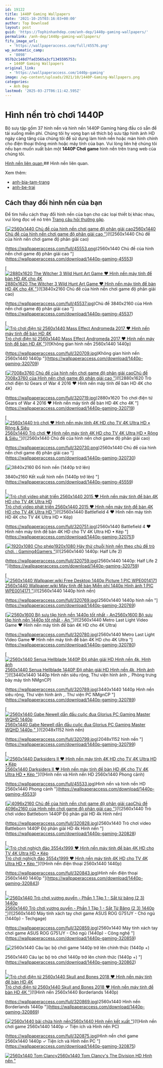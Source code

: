 ```yaml
---
id: 19122
title: 1440P Gaming Wallpapers
date: '2021-10-25T03:16:03+00:00'
author: Top Download
layout: post
guid: 'https://Tophinhanhdep.com/anh-dep/1440p-gaming-wallpapers/'
permalink: /anh-dep/1440p-gaming-wallpapers/
fifu_image_url:
  - 'https://wallpaperaccess.com/full/45576.png'
wp_automatic_camp:
  - '8098'
957b2c148d7fad3565a3cf1345595753:
  - 1440P Gaming Wallpapers
original_link:
  - 'https://wallpaperaccess.com/1440p-gaming'
image: /wp-content/uploads/2021/10/1440P-Gaming-Wallpapers.png
categories:
  - Ảnh Đẹp
lastmod: '2025-03-27T06:11:42.595Z'
---
```

# Hình nền trò chơi 1440P

Bộ sưu tập gồm 37 hình nền và hình nền 1440P Gaming hàng đầu có sẵn để tải xuống miễn phí. Chúng tôi hy vọng bạn sẽ thích bộ sưu tập hình ảnh HD ngày càng tăng của chúng tôi để sử dụng làm hình nền hoặc màn hình chính cho điện thoại thông minh hoặc máy tính của bạn. Vui lòng liên hệ chúng tôi nếu bạn muốn xuất bản một **1440P Chơi game** hình nền trên trang web của chúng tôi.

[Hình nền liên quan ](#related) ## Hình nền liên quan.

   
 Xem thêm:

   
- [anh-bia-tam-trang](https://tophinhanhdep.com/anh-bia/anh-bia-tam-trang/)
- [anh-be-trai](https://tophinhanhdep.com/hinh-anh-de-thuong/anh-be-trai/)

## Cách thay đổi hình nền của bạn

Để tìm hiểu cách thay đổi hình nền của bạn cho các loại thiết bị khác nhau, vui lòng đọc về nó trên [Trang câu hỏi thường gặp](https://tophinhanhdep.com/faq/).

  
[[![2560x1440 Chủ đề của hình nền chơi game độ phân giải cao](https://wallpaperaccess.com/full/45576.png)2560x1440 Chủ đề của hình nền chơi game độ phân giải cao "](https://wallpaperaccess.com/download/1440p-gaming-45576)](![2560x1440 Chủ đề của hình nền chơi game độ phân giải cao)

(https://wallpaperaccess.com/full/45553.png)2560x1440 Chủ đề của hình nền chơi game độ phân giải cao "](https://wallpaperaccess.com/download/1440p-gaming-45553)

[[![2880x1620 The Witcher 3 Wild Hunt Art Game ❤ Hình nền máy tính để bàn HD 4K cho 4K](https://wallpaperaccess.com/full/320682.jpg)2880x1620 The Witcher 3 Wild Hunt Art Game ❤ Hình nền máy tính để bàn HD 4K cho 4K "](https://wallpaperaccess.com/download/1440p-gaming-320682)](![3840x2160 Chủ đề của hình nền chơi game độ phân giải cao)

(https://wallpaperaccess.com/full/45537.jpg)Chủ đề 3840x2160 của Hình nền chơi game độ phân giải cao "](https://wallpaperaccess.com/download/1440p-gaming-45537)

[[![Trò chơi điện tử 2560x1440 Mass Effect Andromeda 2017 ❤ Hình nền máy tính để bàn HD 4K](https://wallpaperaccess.com/full/320697.jpg)Trò chơi điện tử 2560x1440 Mass Effect Andromeda 2017 ❤ Hình nền máy tính để bàn HD 4K "](https://wallpaperaccess.com/download/1440p-gaming-320697)](![Không gian hình nền 2560x1440 1440p)

(https://wallpaperaccess.com/full/320709.jpg)Không gian hình nền 2560x1440 1440p "](https://wallpaperaccess.com/download/1440p-gaming-320709)

[[![7008x3760 Chủ đề của hình nền chơi game độ phân giải cao](https://wallpaperaccess.com/full/320715.jpg)Chủ đề 7008x3760 của Hình nền chơi game độ phân giải cao "](https://wallpaperaccess.com/download/1440p-gaming-320715)](![2880x1620 Trò chơi điện tử Gears of War 4 2016 ❤ Hình nền máy tính để bàn HD 4K cho 4K)

(https://wallpaperaccess.com/full/320719.jpg)2880x1620 Trò chơi điện tử Gears of War 4 2016 ❤ Hình nền máy tính để bàn HD 4K cho 4K "](https://wallpaperaccess.com/download/1440p-gaming-320719)

[[![2560x1440 trò chơi ❤ Hình nền máy tính 4K HD cho TV 4K Ultra HD • Rộng & Siêu](https://wallpaperaccess.com/full/320726.jpg)2560x1440 Trò chơi ❤ Hình nền máy tính 4K HD cho TV 4K Ultra HD • Rộng &amp; Siêu "](https://wallpaperaccess.com/download/1440p-gaming-320726)](![2560x1440 Chủ đề của hình nền chơi game độ phân giải cao)

(https://wallpaperaccess.com/full/320730.png)2560x1440 Chủ đề của hình nền chơi game độ phân giải cao "](https://wallpaperaccess.com/download/1440p-gaming-320730)

[![3840x2160 Đổ hình nền (1440p trở lên)](https://wallpaperaccess.com/full/45559.jpg)

3840x2160 Kết xuất hình nền (1440p trở lên) "](https://wallpaperaccess.com/download/1440p-gaming-45559)

[[![Trò chơi video phát triển 2560x1440 2015 ❤ Hình nền máy tính để bàn 4K HD cho TV 4K Ultra HD](https://wallpaperaccess.com/full/320750.jpg)Trò chơi video phát triển 2560x1440 2015 ❤ Hình nền máy tính để bàn 4K HD cho TV 4K Ultra HD "](https://wallpaperaccess.com/download/1440p-gaming-320750)](![2560x1440 Battlefield 4 ❤ Hình nền máy tính HD 4K cho TV 4K Ultra HD • Kép)

(https://wallpaperaccess.com/full/320751.jpg)2560x1440 Battlefield 4 ❤ Hình nền máy tính để bàn 4K HD cho TV 4K Ultra HD • Kép "](https://wallpaperaccess.com/download/1440p-gaming-320751)

[[![1920x1080 Cho phép](https://wallpaperaccess.com/full/320757.jpg)1920x1080 Hãy thử chuỗi hình nền theo chủ đề trò chơi. : Gaming4Gamers "](https://wallpaperaccess.com/download/1440p-gaming-320757)](![2560x1440 1440p: Half Life 2)

(https://wallpaperaccess.com/full/320759.jpg)2560x1440 1440p: Half Life 2 "](https://wallpaperaccess.com/download/1440p-gaming-320759)

[[![2560x1440 Wallpaper.wiki Free Desktop 1440p Picture 1 PIC WPE0014171](https://wallpaperaccess.com/full/320761.jpg)2560x1440 Wallpaper.wiki Máy tính để bàn Miễn phí 1440p Hình ảnh 1 PIC WPE0014171 "](https://wallpaperaccess.com/download/1440p-gaming-320761)](![2560x1440 1440p hình nền)

(https://wallpaperaccess.com/full/320769.jpg)2560x1440 1440p hình nền "](https://wallpaperaccess.com/download/1440p-gaming-320769)

[[![2560x1600 Bộ sưu tập hình nền 1440p tốt nhất - An](https://wallpaperaccess.com/full/320775.jpg)2560x1600 Bộ sưu tập hình nền 1440p tốt nhất - An "](https://wallpaperaccess.com/download/1440p-gaming-320775)](![2560x1440 Metro Last Light Video Game ❤ Hình nền máy tính để bàn 4K HD cho 4K Ultra)

(https://wallpaperaccess.com/full/320780.jpg)2560x1440 Metro Last Light Video Game ❤ Hình nền máy tính để bàn 4K HD cho 4K Ultra "](https://wallpaperaccess.com/download/1440p-gaming-320780)

[[![2560x1440 Senua Hellblade 1440P Độ phân giải HD Hình nền 4k, Hình ảnh](https://wallpaperaccess.com/full/320786.jpg)2560x1440 Senua Hellblade 1440P Độ phân giải HD Hình nền 4k, Hình ảnh "](https://wallpaperaccess.com/download/1440p-gaming-320786)](![3440x1440 1440p Hình nền siêu rộng, Thư viện hình ảnh ,.  Phòng trưng bày máy tính NMgnCP)

(https://wallpaperaccess.com/full/320789.jpg)3440x1440 1440p Hình nền siêu rộng, Thư viện hình ảnh ,. Thư viện PC NMgnCP "](https://wallpaperaccess.com/download/1440p-gaming-320789)

[[![2560x1440 Gabe Newell dẫn đầu cuộc đua Glorius PC Gaming Master WQHD 1440p](https://wallpaperaccess.com/full/320796.jpg)2560x1440 Gabe Newell dẫn đầu cuộc đua Glorius PC Gaming Master WQHD 1440p " ](https://wallpaperaccess.com/download/1440p-gaming-320796)](![2048x1152 hình nền)

(https://wallpaperaccess.com/full/320799.jpg)2048x1152 hình nền "](https://wallpaperaccess.com/download/1440p-gaming-320799)

[[![2560x1440 Darksiders II ❤ Hình nền máy tính 4K HD cho TV 4K Ultra HD • Kép](https://wallpaperaccess.com/full/320807.jpg)2560x1440 Darksiders II ❤ Hình nền máy tính để bàn HD 4K cho TV 4K Ultra HD • Kép "](https://wallpaperaccess.com/download/1440p-gaming-320807)](![Hình nền và Hình nền HD 2560x1440 Phong cảnh)

(https://wallpaperaccess.com/full/45533.jpg)Hình nền và hình nền HD 2560x1440 Phong cảnh "](https://wallpaperaccess.com/download/1440p-gaming-45533)

[[![4096x2160 Chủ đề của hình nền chơi game độ phân giải cao](https://wallpaperaccess.com/full/320815.jpg)Chủ đề 4096x2160 của Hình nền chơi game độ phân giải cao "](https://wallpaperaccess.com/download/1440p-gaming-320815)](![2560x1440 Trò chơi video Battleborn 1440P Độ phân giải HD 4k Hình nền)

(https://wallpaperaccess.com/full/320828.jpg)2560x1440 Trò chơi video Battleborn 1440P Độ phân giải HD 4k Hình nền "](https://wallpaperaccess.com/download/1440p-gaming-320828)

[[![Trò chơi nghịch đảo 3554x1999 ❤ Hình nền máy tính để bàn 4K HD cho TV 4K Ultra HD • Kép](https://wallpaperaccess.com/full/320835.jpg)Trò chơi nghịch đảo 3554x1999 ❤ Hình nền máy tính 4K HD cho TV 4K Ultra HD • Kép "](https://wallpaperaccess.com/download/1440p-gaming-320835)](![Hình nền điện thoại 2560x1440 1440p)

(https://wallpaperaccess.com/full/320843.jpg)Hình nền điện thoại 2560x1440 1440p "](https://wallpaperaccess.com/download/1440p-gaming-320843)

[[![2560x1440 Trò chơi vương quyền - Phần 1 Tập 1 - Sắt từ băng (2 3) 1440p](https://wallpaperaccess.com/full/320856.jpg)2560x1440 Trò chơi vương quyền - Phần 1 Tập 1 - Sắt Từ Băng (2 3) 1440p "](https://wallpaperaccess.com/download/1440p-gaming-320856)](![2560x1440 Máy tính xách tay chơi game ASUS ROG G751JY - Chó ngủ (1440p) - Techgage)

(https://wallpaperaccess.com/full/320859.jpg)2560x1440 Máy tính xách tay chơi game ASUS ROG G751JY - Chó ngủ (1440p) - Công nghệ "](https://wallpaperaccess.com/download/1440p-gaming-320859)

[![2560x1440 Câu lạc bộ chơi game 1440p trở lên chính thức (1440p +)](https://wallpaperaccess.com/full/320862.jpg)

2560x1440 Câu lạc bộ trò chơi 1440p trở lên chính thức (1440p +) "](https://wallpaperaccess.com/download/1440p-gaming-320862)

[[![Trò chơi điện tử 2560x1440 Skull and Bones 2018 ❤ Hình nền máy tính để bàn HD 4K](https://wallpaperaccess.com/full/45548.jpg)Trò chơi điện tử 2560x1440 Skull and Bones 2018 ❤ Hình nền máy tính để bàn HD 4K "](https://wallpaperaccess.com/download/1440p-gaming-45548)](![Hình nền 2560x1440 Borderlands 1440p)

(https://wallpaperaccess.com/full/320869.jpg)2560x1440 Hình nền Borderlands 1440p "](https://wallpaperaccess.com/download/1440p-gaming-320869)

[[![2560x1440 bãi chứa hình nền](https://wallpaperaccess.com/full/45551.png)2560x1440 Hình nền kết xuất "](https://wallpaperaccess.com/download/1440p-gaming-45551)](![Hình nền chơi game 2560x1440 1440p ✓ Tiện ích và Hình nền PC)

(https://wallpaperaccess.com/full/320875.jpg)Hình nền chơi game 2560x1440 1440p ✓ Tiện ích và Hình nền PC "](https://wallpaperaccess.com/download/1440p-gaming-320875)

[![2560x1440 Tom Clancy](https://wallpaperaccess.com/full/320877.jpg)2560x1440 Tom Clancy's The Division HD Hình nền "](https://wallpaperaccess.com/download/1440p-gaming-320877)
